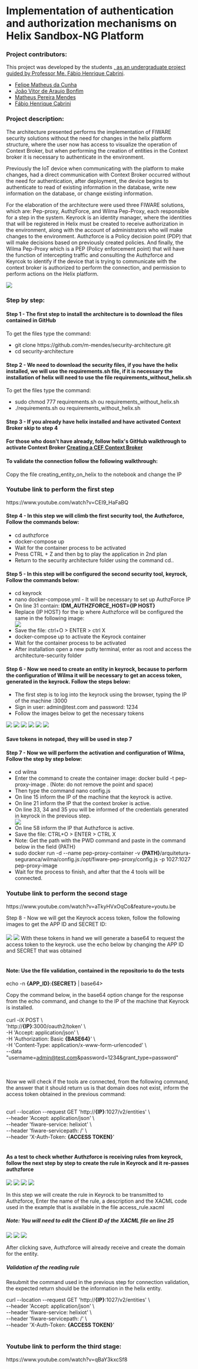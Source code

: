 <h1>Implementation of authentication and authorization mechanisms on Helix Sandbox-NG Platform</h1>
<h3>Project contributors:</h3>
<p>This project was developed by the students <a  href="https://www.fatecsaocaetano.edu.br/" target="_blank">, as an undergraduate project guided by <a  href="http://lattes.cnpq.br/3044213933175294" target="_blank">Professor Me. Fábio Henrique Cabrini</a>.</p>
<ul>
  <li><a  href="https://www.linkedin.com/in/felipe-cunha-7aa33935/" target="_blank">Felipe Matheus da Cunha</a></li>
  <li><a  href="https://www.linkedin.com/in/jo%C3%A3o-vitor-ara%C3%BAjo-bonfim-7406b619b/" target="_blank">João Vitor de Araujo Bonfim</a></li>
  <li><a  href="https://www.linkedin.com/in/matheus-pereira-mendes-900269192/" target="_blank">Matheus Pereira Mendes</a></li>
  <li><a  href="https://www.linkedin.com/in/fabio-cabrini/" target="_blank">Fábio Henrique Cabrini</a></li>
</ul>  
<h3>Project description:</h3>
<p>The architecture presented performs the implementation of FIWARE security solutions without the need for changes in the helix platform structure, where the user now has access to visualize the operation of Context Broker, but when performing the creation of entities in the Context broker it is necessary to authenticate in the environment.‎</p>
  <p>Previously the IoT device when communicating with the platform to make changes, had a direct communication with Context Broker occurred without the need for authentication, after deployment, the device begins to authenticate to read of existing information in the database, write new information on the database, or change existing information.‎</p>
  <p>For the elaboration of the architecture were used three FIWARE solutions, which are: Pep-proxy, AuthzForce, and Wilma Pep-Proxy, each responsible for a step in the system. Keyrock is an identity manager, where the identities that will be registered in Helix must be created to receive authorization in the environment, along with the account of administrators who will make changes to the environment. Authzforce is a Policy decision point (PDP) that will make decisions based on previously created policies. And finally, the Wilma Pep-Proxy which is a PEP (Policy enforcement point) that will have the function of intercepting traffic and consulting the Authzforce and Keyrcok to identify if the device that is trying to communicate with the context broker is authorized to perform the connection, and permission to perform actions on the Helix platform.‎</p>
  <img src="https://user-images.githubusercontent.com/70486745/117086554-3768ae80-ad23-11eb-8cb2-30b9584b6bd9.jpg">
<h3>Step by step:</h3>

<p><h4>Step 1 - The first step to install the architecture is to download the files contained in GitHub</h4>

 To get the files type the command:
 <ul>
  <li>git clone https://github.com/m-mendes/security-architecture.git</li>
  <li>cd security-architecture</li>
</ul>
 </p> 



<p><h4>Step 2 - We need to download the security files, if you have the helix installed, we will use the requirements.sh file, if it is necessary the installation of helix will need to use the file requirements_without_helix.sh</h4>

To get the files type the command:
 <ul>
  <li>sudo chmod 777 requirements.sh ou requirements_without_helix.sh</li>
  <li>./requirements.sh ou requirements_without_helix.sh</li> 
</ul>
 </p> 

<p><h4>Step 3 - If you already have helix installed and have activated Context Broker skip to step 4</h4>
  <h4>For those who dosn't have already, follow helix's GitHub walkthrough to activate Context Broker
<a href="https://github.com/Helix-Platform/Sandbox-NG/blob/master/docs/create_cef_context_broker.md">Creating a CEF Context Broker</a></h4>
<h4>To validate the connection follow the following walkthrough:</h4>
<p> Copy the file creating_entity_on_helix to the notebook and change the IP
<h3>Youtube link to perform the first step </h3>
https://www.youtube.com/watch?v=CEI9_HaFaBQ
</p>

<p><h4>Step 4 - In this step we will climb the first security tool, the Authzforce, Follow the commands below:</h4>
<ul>
  <li>cd authzforce</li>
  <li>docker-compose up</li>
  <li>Wait for the container process to be activated</li>
  <li> Press CTRL + Z and then bg to play the application in 2nd plan</li>
  <li>Return to the security architecture folder using the command cd..</li>
</ul>

</p>

<p>
  <h4>Step 5 - In this step will be configured the second security tool, keyrock, Follow the commands below:</h4>
<ul>
  <li>cd keyrock</li>
  <li>nano docker-compose.yml - It will be necessary to set up AuthzForce IP</li>
  <li>On line 31 contain: <strong>IDM_AUTHZFORCE_HOST={IP HOST}</strong> </li>
  <li>Replace <stron>{IP HOST} for</stron> the ip where Authzforce will be configured the same in the following image:</li>
  <img src="https://user-images.githubusercontent.com/70486745/117071816-fada8a00-ad05-11eb-8e05-f205df9394ff.PNG">

  <li>Save the file: ctrl+O > ENTER > ctrl X</li>
  <li>docker-compose up to activate the Keyrock container</li>
  <li>Wait for the container process to be activated</li>
  <li>After installation open a new putty terminal, enter as root and access the architecture-security folder</li>
</ul>
</p>

<p>
  <h4>Step 6 - Now we need to create an entity in keyrock, because to perform the configuration of Wilma it will be necessary to get an access token, generated in the keyrock. Follow the steps below:</h4>
  <ul>
    <li>The first step is to log into the keyrock using the browser, typing the IP of the machine :3000</li>
    <li>Sign in user: admin@test.com and password: 1234</li>
    <li>Follow the images below to get the necessary tokens</li>

  </ul>
  <img src="https://user-images.githubusercontent.com/70486745/117065150-7b48bd00-acfd-11eb-98b0-2922dfc977c3.PNG">
  <img src="https://user-images.githubusercontent.com/70486745/117065658-25c0e000-acfe-11eb-8c8a-33664598c399.PNG">
  <img src="https://user-images.githubusercontent.com/70486745/117066516-332a9a00-acff-11eb-9a7f-cdb483ec5c02.PNG">
  <img src="https://user-images.githubusercontent.com/70486745/117067012-daa7cc80-acff-11eb-900f-ba50eb7486e5.jpg">
  <img src="https://user-images.githubusercontent.com/70486745/117067620-a2ed5480-ad00-11eb-9a95-80e19c928550.PNG">
  <img src="https://user-images.githubusercontent.com/70486745/117068088-345cc680-ad01-11eb-995b-5690c9a5fd52.PNG">
  <h4>Save tokens in notepad, they will be used in step 7</h4>


</p>


<p><h4>Step 7 - Now we will perform the activation and configuration of Wilma, Follow the step by step below:</h4></p>
<ul>
  <li>cd wilma</li>
  <li>Enter the command to create the container image: docker build -t pep-proxy-image . (Note: </strong>do not remove the point and space</strong>) </li>
  <li>Then type the command nano config.js</li>
  <li>On line 15 inform the IP of the machine that the keyrock is active.</li>
  <li>On line 21 inform the IP that the context broker is active.</li>
  <li>On line 33, 34 and 35 you will be informed of the credentials generated in keyrock in the previous step.</li>
  <img src="https://user-images.githubusercontent.com/70486745/117068954-45f29e00-ad02-11eb-905c-2a207dfb9689.PNG">
  <li>On line 58 inform the IP that Authzforce is active.</li>
  <li>Save the file: CTRL+O > ENTER > CTRL X</li>
  <li>Note: Get the path with the PWD command and paste in the command below in the field {PATH}</li>
  <li>sudo docker run -d --name pep-proxy-container -v <strong>{PATH}</strong>/arquitetura-seguranca/wilma/config.js:/opt/fiware-pep-proxy/config.js -p 1027:1027 pep-proxy-image</li>
  <li>Wait for the process to finish, and after that the 4 tools will be connected.</li>
</ul>
<h3>Youtube link to perform the second stage</h3>
https://www.youtube.com/watch?v=aTkyHVxOqCo&feature=youtu.be


<p>


</p>


<p>Step 8 - Now we will get the Keyrock access token, follow the following images to get the APP ID and SECRET ID:<h4></h4></p>
<img src="https://user-images.githubusercontent.com/70486745/117069768-47709600-ad03-11eb-85c3-f8a522b7e6da.PNG">
<img src="https://user-images.githubusercontent.com/70486745/117070473-28263880-ad04-11eb-9804-3eeff16f4fd3.PNG">
With these tokens in hand we will generate a base64 to request the access token  to the keyrock. use the echo below by changing the APP ID and SECRET that was obtained<br><br>

<h4><strong>Note: Use the file validation, contained in the repositorio to do the tests</strong></h4>

echo -n <strong>{APP_ID}</strong>:<strong>{SECRET}</strong> | base64><br>

Copy the command below, in the base64 option change for the response from the echo command, and change to the IP of the machine that Keyrock is installed.<br><br>
curl -iX POST \ <br>
'http://<strong>{IP}</strong>:3000/oauth2/token' \ <br>
-H 'Accept: application/json' \ <br>
-H 'Authorization: Basic <strong>{BASE64}</strong>' \ <br>
-H 'Content-Type: application/x-www-form-urlencoded' \ <br>
--data "username=admin@test.com&password=1234&grant_type=password" <br>
<br><br>


  Now we will check if the tools are connected, from the following command, the answer that it should return us is that domain does not exist, inform the access token obtained in the previous command:<br><br>


curl --location --request GET 'http://<strong>{IP}</strong>:1027/v2/entities' \ <br>
--header 'Accept: application/json' \ <br>
--header 'fiware-service: helixiot' \ <br>
--header 'fiware-servicepath: /' \ <br>
--header 'X-Auth-Token: <strong>{ACCESS TOKEN}</strong>'<br>
<br>
<h4>As a test to check whether Authzforce is receiving rules from keyrock, follow the next step by step to create the rule in Keyrock and it re-passes authzforce</h4>
<img src="https://user-images.githubusercontent.com/70486745/117084099-a7c00180-ad1c-11eb-824a-56e15fd210d3.png">
<img src="https://user-images.githubusercontent.com/70486745/117084359-63813100-ad1d-11eb-9d3f-b32430dadd13.png">
<img src="https://user-images.githubusercontent.com/70486745/117084609-02a62880-ad1e-11eb-9077-392ac54f737e.PNG">
<img src="https://user-images.githubusercontent.com/70486745/117084763-721c1800-ad1e-11eb-9d61-c64644a5873f.PNG">
<p>In this step we will create the rule in Keyrock to be transmitted to Authzforce, Enter the name of the rule, a description and the XACML code used in the example that is available in the file access_rule.xacml</p>
<h5>Note: You will need to edit the Client ID of the XACML file on line 25</h5>
<img src="https://user-images.githubusercontent.com/70486745/117085697-d8099f00-ad20-11eb-979c-3f70e051ccff.PNG">
<img src="https://user-images.githubusercontent.com/70486745/117085858-56fed780-ad21-11eb-8aff-85a48410756c.png">
<img src="https://user-images.githubusercontent.com/70486745/117086043-dd1b1e00-ad21-11eb-8079-6b0bd7502a57.png">
<p>After clicking save, Authzforce will already receive and create the domain for the entity.</p>
<h5>Validation of the reading rule</h5>
<p>Resubmit the command used in the previous step for connection validation, the expected return should be the information in the helix entity.</p>
curl --location --request GET 'http://<strong>{IP}</strong>:1027/v2/entities' \ <br>
--header 'Accept: application/json' \ <br>
--header 'fiware-service: helixiot' \ <br>
--header 'fiware-servicepath: /' \ <br>
--header 'X-Auth-Token: <strong>{ACCESS TOKEN}</strong>'<br>
<br>
<h3>Youtube link to perform the third stage: </h3>
https://www.youtube.com/watch?v=qBaY3kxcSf8
